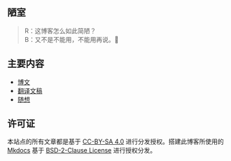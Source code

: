 ## 陋室

>R：这博客怎么如此简陋？  
>B：又不是不能用，不能用再说。🍵

## 主要内容

- [博文](./blog/index.md)
- [翻译文稿](./translation/index.md)
- [随想](./essay/index.md)

## 许可证

本站点的所有文章都是基于 [CC-BY-SA 4.0](http://creativecommons.org/licenses/by-sa/4.0/) 进行分发授权。搭建此博客所使用的 [Mkdocs](https://www.mkdocs.org/) 基于 [BSD-2-Clause License](https://github.com/mkdocs/mkdocs/blob/master/LICENSE) 进行授权分发。